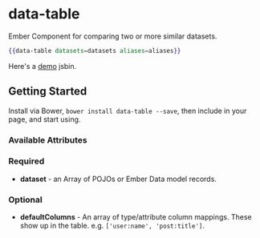 data-table
==========

Ember Component for comparing two or more similar datasets.

```hbs
{{data-table datasets=datasets aliases=aliases}}
```

Here's a [demo][1] jsbin.

## Getting Started

Install via Bower, `bower install data-table --save`, then include in your page, and start using.

### Available Attributes

### Required
- __dataset__ - an Array of POJOs or Ember Data model records.

### Optional
- __defaultColumns__ - An array of type/attribute column mappings. These show up in the table. e.g. `['user:name', 'post:title']`.

[1]: http://emberjs.jsbin.com/royob/1
